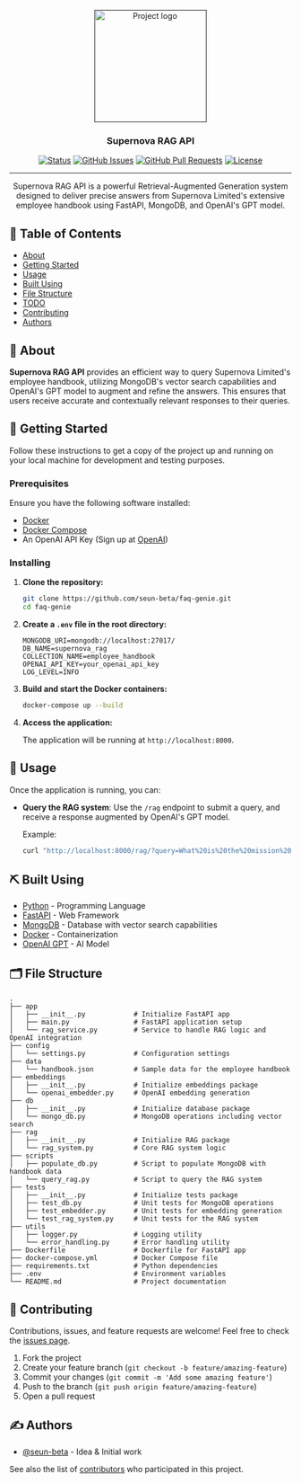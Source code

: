 <p align="center">
  <a href="" rel="noopener">
 <img width=200px height=200px src="https://i.imgur.com/4syLkpP.jpeg" alt="Project logo"></a>
</p>

<h3 align="center">Supernova RAG API</h3>

<div align="center">

[![Status](https://img.shields.io/badge/status-active-success.svg)]()
[![GitHub Issues](https://img.shields.io/github/issues/seun-beta/faq-genie.svg)](https://github.com/seun-beta/faq-genie/issues)
[![GitHub Pull Requests](https://img.shields.io/github/issues-pr/seun-beta/faq-genie.svg)](https://github.com/seun-beta/faq-genie/pulls)
[![License](https://img.shields.io/badge/license-MIT-blue.svg)](/LICENSE)

</div>

---

<p align="center">Supernova RAG API is a powerful Retrieval-Augmented Generation system designed to deliver precise answers from Supernova Limited's extensive employee handbook using FastAPI, MongoDB, and OpenAI's GPT model.
    <br> 
</p>

## 📝 Table of Contents

- [About](#about)
- [Getting Started](#getting_started)
- [Usage](#usage)
- [Built Using](#built_using)
- [File Structure](#file_structure)
- [TODO](#todo)
- [Contributing](#contributing)
- [Authors](#authors)

## 🧐 About <a name = "about"></a>

**Supernova RAG API** provides an efficient way to query Supernova Limited's employee handbook, utilizing MongoDB's vector search capabilities and OpenAI's GPT model to augment and refine the answers. This ensures that users receive accurate and contextually relevant responses to their queries.

## 🏁 Getting Started <a name = "getting_started"></a>

Follow these instructions to get a copy of the project up and running on your local machine for development and testing purposes.

### Prerequisites

Ensure you have the following software installed:

- [Docker](https://www.docker.com/get-started)
- [Docker Compose](https://docs.docker.com/compose/install/)
- An OpenAI API Key (Sign up at [OpenAI](https://beta.openai.com/signup/))

### Installing

1. **Clone the repository:**

   ```bash
   git clone https://github.com/seun-beta/faq-genie.git
   cd faq-genie
   ```

2. **Create a `.env` file in the root directory:**

   ```env
   MONGODB_URI=mongodb://localhost:27017/
   DB_NAME=supernova_rag
   COLLECTION_NAME=employee_handbook
   OPENAI_API_KEY=your_openai_api_key
   LOG_LEVEL=INFO
   ```

3. **Build and start the Docker containers:**

   ```bash
   docker-compose up --build
   ```

4. **Access the application:**

   The application will be running at `http://localhost:8000`.

## 🎈 Usage <a name="usage"></a>

Once the application is running, you can:

- **Query the RAG system**: Use the `/rag` endpoint to submit a query, and receive a response augmented by OpenAI's GPT model.

   Example:
   ```bash
   curl "http://localhost:8000/rag/?query=What%20is%20the%20mission%20of%20Supernova%20Limited?"
   ```

## ⛏️ Built Using <a name = "built_using"></a>

- [Python](https://www.python.org/) - Programming Language
- [FastAPI](https://fastapi.tiangolo.com/) - Web Framework
- [MongoDB](https://www.mongodb.com/) - Database with vector search capabilities
- [Docker](https://www.docker.com/) - Containerization
- [OpenAI GPT](https://openai.com/) - AI Model

## 🗂️ File Structure <a name = "file_structure"></a>

```
.
├── app
│   ├── __init__.py            # Initialize FastAPI app
│   ├── main.py                # FastAPI application setup
│   └── rag_service.py         # Service to handle RAG logic and OpenAI integration
├── config
│   └── settings.py            # Configuration settings
├── data
│   └── handbook.json          # Sample data for the employee handbook
├── embeddings
│   ├── __init__.py            # Initialize embeddings package
│   └── openai_embedder.py     # OpenAI embedding generation
├── db
│   ├── __init__.py            # Initialize database package
│   └── mongo_db.py            # MongoDB operations including vector search
├── rag
│   ├── __init__.py            # Initialize RAG package
│   └── rag_system.py          # Core RAG system logic
├── scripts
│   ├── populate_db.py         # Script to populate MongoDB with handbook data
│   └── query_rag.py           # Script to query the RAG system
├── tests
│   ├── __init__.py            # Initialize tests package
│   ├── test_db.py             # Unit tests for MongoDB operations
│   ├── test_embedder.py       # Unit tests for embedding generation
│   └── test_rag_system.py     # Unit tests for the RAG system
├── utils
│   ├── logger.py              # Logging utility
│   └── error_handling.py      # Error handling utility
├── Dockerfile                 # Dockerfile for FastAPI app
├── docker-compose.yml         # Docker Compose file
├── requirements.txt           # Python dependencies
├── .env                       # Environment variables
└── README.md                  # Project documentation
```

## 🤝 Contributing <a name = "contributing"></a>

Contributions, issues, and feature requests are welcome! Feel free to check the [issues page](https://github.com/seun-beta/faq-genie/issues).

1. Fork the project
2. Create your feature branch (`git checkout -b feature/amazing-feature`)
3. Commit your changes (`git commit -m 'Add some amazing feature'`)
4. Push to the branch (`git push origin feature/amazing-feature`)
5. Open a pull request

## ✍️ Authors <a name = "authors"></a>

- [@seun-beta](https://github.com/seun-beta) - Idea & Initial work

See also the list of [contributors](https://github.com/seun-beta/faq-genie/contributors) who participated in this project.


